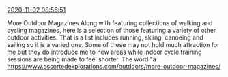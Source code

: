 [2020-11-02 08:56:51](https://mstdn.social/@hill_wanderer/105139890502109660)

More Outdoor Magazines Along with featuring collections of walking and cycling magazines, here is a selection of those featuring a variety of other outdoor activities. That is a list includes running, skiing, canoeing and sailing so it is a varied one. Some of these may not hold much attraction for me but they do introduce me to new areas while indoor cycle training sessions are being made to feel shorter. The word &quot;a <a href="https://www.assortedexplorations.com/outdoors/more-outdoor-magazines/" target="_blank" rel="nofollow noopener noreferrer" translate="no">https://www.assortedexplorations.com/outdoors/more-outdoor-magazines/</a>